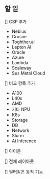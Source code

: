 ## 할 일

[] CSP 추가
  - Nebius
  - Crusoe
  - Toghther.ai
  - Lepton AI
  - Oracle
  - Azure
  - Lambda
  - Scaleway
  - Sus Metal Cloud
  
[] 비교 항목 추가
  - A100
  - L40s
  - AMD
  - 기타 NPU
  - K8s
  - Storage
  - DB
  - Network
  - Slurm
  - Ai Inference
  

[] 아이콘 

[] 전체 레이아웃

[] 필터같은 동적 기능

